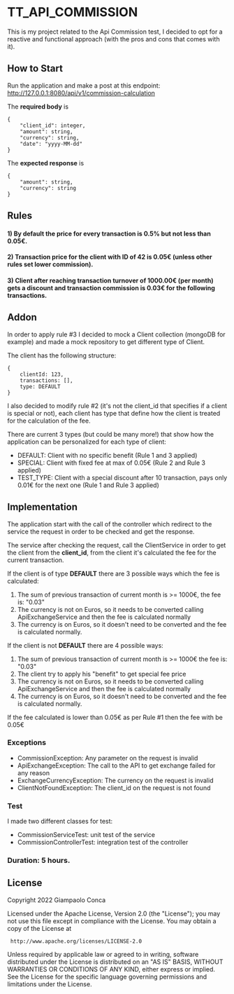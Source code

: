 # TT_API_COMMISSION

This is my project related to the Api Commission test, I decided to opt for a reactive and functional approach 
(with the pros and cons that comes with it).

## How to Start

Run the application and make a post at this endpoint: http://127.0.0.1:8080/api/v1/commission-calculation  

The **required body** is

```
{
    "client_id": integer,
    "amount": string,
    "currency": string,
    "date": "yyyy-MM-dd"
}
```

The **expected response** is

```
{
    "amount": string,
    "currency": string
}
```

## Rules

#### 1) By default the price for every transaction is 0.5% but not less than 0.05€.

#### 2) Transaction price for the client with ID of 42 is 0.05€ (unless other rules set lower commission).

#### 3) Client after reaching transaction turnover of 1000.00€ (per month) gets a discount and transaction commission is 0.03€ for the following transactions.


## Addon
In order to apply rule #3 I decided to mock a Client collection (mongoDB for example) and made a mock repository to get different type of Client.

The client has the following structure:

```
{
    clientId: 123,
    transactions: [],
    type: DEFAULT
}
```

I also decided to modify rule #2 (it's not the client_id that specifies if a client is special or not), each client has type that define how the client is treated for the calculation of the fee.

There are current 3 types (but could be many more!) that show how the application can be personalized for each type of client:

* DEFAULT: Client with no specific benefit (Rule 1 and 3 applied)
* SPECIAL: Client with fixed fee at max of 0.05€ (Rule 2 and Rule 3 applied)
* TEST_TYPE: Client with a special discount after 10 transaction, pays only 0.01€ for the next one (Rule 1 and Rule 3 applied)

## Implementation
The application start with the call of the controller which redirect to the service the request in order to be checked and get the response. 

The service after checking the request, call the ClientService in order to get the client from the **client_id**, from the client it's calculated the fee for the current transaction.

If the client is of type **DEFAULT** there are 3 possible ways which the fee is calculated:

1) The sum of previous transaction of current month is >= 1000€, the fee is: "0.03"
2) The currency is not on Euros, so it needs to be converted calling ApiExchangeService and then the fee is calculated normally
3) The currency is on Euros, so it doesn't need to be converted and the fee is calculated normally.

If the client is not **DEFAULT** there are 4 possible ways:
1) The sum of previous transaction of current month is >= 1000€ the fee is: "0.03"
2) The client try to apply his "benefit" to get special fee price
3) The currency is not on Euros, so it needs to be converted calling ApiExchangeService and then the fee is calculated normally
4) The currency is on Euros, so it doesn't need to be converted and the fee is calculated normally.

If the fee calculated is lower than 0.05€ as per Rule #1 then the fee with be 0.05€

### Exceptions

* CommissionException: Any parameter on the request is invalid
* ApiExchangeException: The call to the API to get exchange failed for any reason
* ExchangeCurrencyException: The currency on the request is invalid
* ClientNotFoundException: The client_id on the request is not found
    
### Test

I made two different classes for test:

* CommissionServiceTest: unit test of the service
* CommissionControllerTest: integration test of the controller


### Duration: 5 hours.


## License

Copyright 2022 Giampaolo Conca

Licensed under the Apache License, Version 2.0 (the "License");
you may not use this file except in compliance with the License.
You may obtain a copy of the License at

     http://www.apache.org/licenses/LICENSE-2.0

Unless required by applicable law or agreed to in writing, software
distributed under the License is distributed on an "AS IS" BASIS,
WITHOUT WARRANTIES OR CONDITIONS OF ANY KIND, either express or implied.
See the License for the specific language governing permissions and
limitations under the License.
